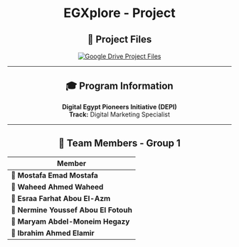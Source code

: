 <h1 align="center">EGXplore - Project</h1>

<div align="center">
  
## 📁 Project Files

<a href="https://drive.google.com/drive/folders/1pA1FIkaMfj7U_FDj29r_OTj5N9Kad12g?usp=drive_link">
  <img src="https://img.shields.io/badge/📂_Google_Drive-Access_Project_Files-4285F4?style=for-the-badge&logo=googledrive&logoColor=white" alt="Google Drive Project Files" />
</a>

---

## 🎓 Program Information
**Digital Egypt Pioneers Initiative (DEPI)**  
**Track:** Digital Marketing Specialist

---

## 👥 Team Members - Group 1

| Member |
|--------|
| 🎯 **Mostafa Emad Mostafa** |
| 🎯 **Waheed Ahmed Waheed** |
| 🎯 **Esraa Farhat Abou El-Azm** |
| 🎯 **Nermine Youssef Abou El Fotouh** |
| 🎯 **Maryam Abdel-Moneim Hegazy** |
| 🎯 **Ibrahim Ahmed Elamir** |

</div>
